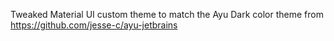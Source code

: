 Tweaked Material UI custom theme to match the Ayu Dark color theme from https://github.com/jesse-c/ayu-jetbrains
